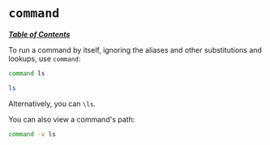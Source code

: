 # `command`

[***Table of Contents***](/README.md)

To run a command by itself, ignoring the aliases and other substitutions and
lookups, use `command`:

```bash
command ls
```

```bash
ls
```

Alternatively, you can `\ls`.

You can also view a command's path:

```bash
command -v ls
```
